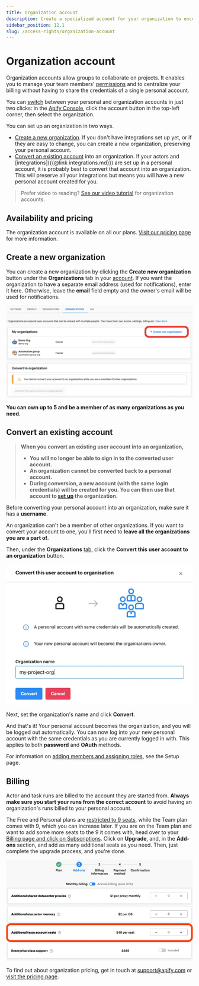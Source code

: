 ```yaml
---
title: Organization account
description: Create a specialized account for your organization to encourage collaboration and manage permissions. Convert an existing account, or create one from scratch.
sidebar_position: 12.1
slug: /access-rights/organization-account
---
```


# Organization account

Organization accounts allow groups to collaborate on projects. It enables you to manage your team members' [permissions](../list_of_permissions.md) and to centralize your billing without having to share the credentials of a single personal account.

You can [switch](./how_to_use.md) between your personal and organization accounts in just two clicks: in the [Apify Console](https://console.apify.com), click the account button in the top-left corner, then select the organization.

You can set up an organization in two ways.

* [Create a new organization](#create-a-new-organization). If you don't have integrations set up yet, or if they are easy to change, you can create a new organization, preserving your personal account.
* [Convert an existing account](#convert-an-existing-account) into an organization. If your actors and [integrations]({{@link integrations.md}}) are set up in a personal account, it is probably best to convert that account into an organization. This will preserve all your integrations but means you will have a new personal account created for you.

> Prefer video to reading? [See our video tutorial](https://www.youtube.com/watch?v=BIL6HqtnvKk) for organization accounts.

## [](#availability-and-pricing) Availability and pricing

The organization account is available on all our plans. [Visit our pricing page](https://apify.com/pricing) for more information.

## [](#create-a-new-organization) Create a new organization

You can create a new organization by clicking the **Create new organization** button under the **Organizations** tab in your [account](https://console.apify.com/account#/myorganizations). If you want the organization to have a separate email address (used for notifications), enter it here. Otherwise, leave the **email** field empty and the owner's email will be used for notifications.

![Create a new organization](../images/create-new-org.webp)

**You can own up to 5 and be a member of as many organizations as you need.**

## [](#convert-an-existing-account) Convert an existing account

> **When you convert an existing user account into an organization,**
>
> * **You will no longer be able to sign in to the converted user account.**
> * **An organization cannot be converted back to a personal account.**
> * **During conversion, a new account (with the same login credentials) will be created for you. You can then use that account to [set up](./setup.md) the organization.**

Before converting your personal account into an organization, make sure it has a **username**.

An organization can't be a member of other organizations. If you want to convert your account to one, you'll first need to **leave all the organizations you are a part of**.

Then, under the **Organizations** [tab](https://console.apify.com/account#/myorganizations), click the **Convert this user account to an organization** button.

![Convert your account to an organization](../images/convert-to-organization.webp)

Next, set the organization's name and click **Convert**.

And that's it! Your personal account becomes the organization, and you will be logged out automatically. You can now log into your new personal account with the same credentials as you are currently logged in with. This applies to both **password** and **OAuth** methods.

For information on [adding members and assigning roles](./setup.md), see the Setup page.

## [](#billing) Billing

Actor and task runs are billed to the account they are started from. **Always make sure you start your runs from the correct account** to avoid having an organization's runs billed to your personal account.

The Free and Personal plans are [restricted to 9 seats](https://apify.com/pricing), while the Team plan comes with 9, which you can increase later. If you are on the Team plan and want to add some more seats to the 9 it comes with, head over to your [Billing page and click on Subscriptions](https://console.apify.com/billing-new#/subscription). Click on **Upgrade**, and, in the **Add-ons** section, and add as many additional seats as you need. Then, just complete the upgrade process, and you're done.

![Adding more teams account seats](../images/upgrade.webp)

To find out about organization pricing, get in touch at [support@apify.com](mailto:support@apify.com?subject=Organization%20account%20pricing) or [visit the pricing page](https://apify.com/pricing).

